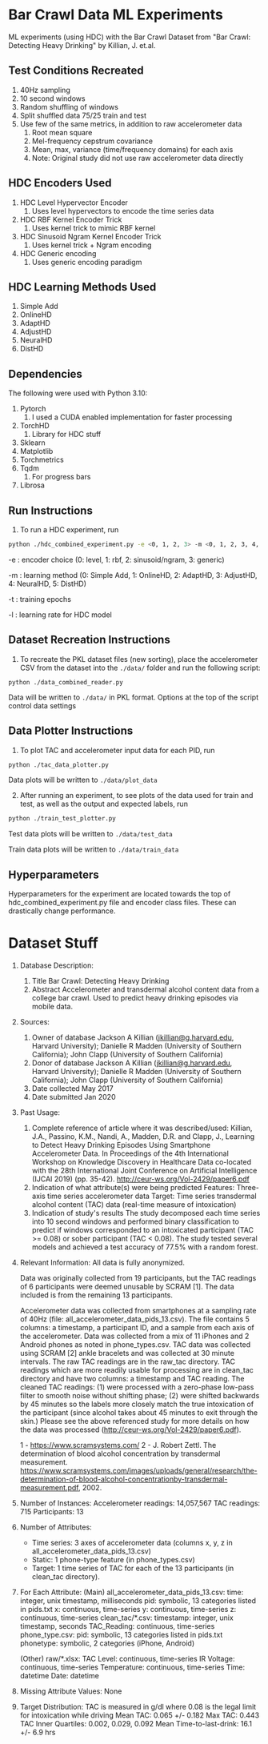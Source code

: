 # Bar Crawl Data ML Experiments
ML experiments (using HDC) with the Bar Crawl Dataset from "Bar Crawl: Detecting Heavy Drinking" by Killian, J. et.al.

## Test Conditions Recreated
1. 40Hz sampling
2. 10 second windows
3. Random shuffling of windows
4. Split shuffled data 75/25 train and test
5. Use few of the same metrics, in addition to raw accelerometer data
    1. Root mean square
    2. Mel-frequency cepstrum covariance
    3. Mean, max, variance (time/frequency domains) for each axis
    4. Note: Original study did not use raw accelerometer data directly


## HDC Encoders Used
1. HDC Level Hypervector Encoder
    1. Uses level hypervectors to encode the time series data
2. HDC RBF Kernel Encoder Trick
    1. Uses kernel trick to mimic RBF kernel
3. HDC Sinusoid Ngram Kernel Encoder Trick
    1. Uses kernel trick + Ngram encoding
4. HDC Generic encoding
    1. Uses generic encoding paradigm

## HDC Learning Methods Used
1. Simple Add 
2. OnlineHD
3. AdaptHD
4. AdjustHD
5. NeuralHD
6. DistHD

## Dependencies
The following were used with Python 3.10:

1. Pytorch
    1. I used a CUDA enabled implementation for faster processing
2. TorchHD
    1. Library for HDC stuff
3. Sklearn
4. Matplotlib
5. Torchmetrics
6. Tqdm
    1. For progress bars
7. Librosa

## Run Instructions
1. To run a HDC experiment, run
```bash
python ./hdc_combined_experiment.py -e <0, 1, 2, 3> -m <0, 1, 2, 3, 4, 5> -t <epochs> -l <learning rate>
```

-e : encoder choice (0: level, 1: rbf, 2: sinusoid/ngram, 3: generic)

-m : learning method (0: Simple Add, 1: OnlineHD, 2: AdaptHD, 3: AdjustHD, 4: NeuralHD, 5: DistHD)

-t : training epochs

-l : learning rate for HDC model

## Dataset Recreation Instructions
1. To recreate the PKL dataset files (new sorting), place the accelerometer 
CSV from the dataset into the ```./data/``` folder and run the following script:
```
python ./data_combined_reader.py
```

Data will be written to ```./data/``` in PKL format. Options at the top of the script control data settings

## Data Plotter Instructions
1. To plot TAC and accelerometer input data for each PID, run
```bash
python ./tac_data_plotter.py
```
Data plots will be written to ```./data/plot_data```

2. After running an experiment, to see plots of the data used for train and test, as well as the output and expected labels, run
```bash
python ./train_test_plotter.py
```
Test data plots will be written to ```./data/test_data```

Train data plots will be written to ```./data/train_data```

## Hyperparameters
Hyperparameters for the experiment are located towards the top of hdc_combined_experiment.py file and encoder class files.
These can drastically change performance.

# Dataset Stuff
1. Database Description:
    1. Title
        Bar Crawl: Detecting Heavy Drinking
    2. Abstract
        Accelerometer and transdermal alcohol content data from a college bar crawl. Used to predict heavy drinking episodes via mobile data.

2. Sources:
   1. Owner of database
       Jackson A Killian (jkillian@g.harvard.edu, Harvard University); Danielle R Madden (University of Southern California); John Clapp (University of Southern California)
   2. Donor of database
       Jackson A Killian (jkillian@g.harvard.edu, Harvard University); Danielle R Madden (University of Southern California); John Clapp (University of Southern California)
   3. Date collected
       May 2017
   4. Date submitted
       Jan 2020

3. Past Usage:
   1. Complete reference of article where it was described/used: 
       Killian, J.A., Passino, K.M., Nandi, A., Madden, D.R. and Clapp, J., Learning to Detect Heavy Drinking Episodes Using Smartphone Accelerometer Data. In Proceedings of the 4th International Workshop on Knowledge Discovery in Healthcare Data co-located with the 28th International Joint Conference on Artificial Intelligence (IJCAI 2019) (pp. 35-42). http://ceur-ws.org/Vol-2429/paper6.pdf
   2. Indication of what attribute(s) were being predicted
       Features: Three-axis time series accelerometer data
       Target: Time series transdermal alcohol content (TAC) data (real-time measure of intoxication)
   3. Indication of study's results
       The study decomposed each time series into 10 second windows and performed binary classification to predict if windows corresponded to an intoxicated participant (TAC >= 0.08) or sober participant (TAC < 0.08). The study tested several models and achieved a test accuracy of 77.5% with a random forest.

4. Relevant Information:
    All data is fully anonymized.

    Data was originally collected from 19 participants, but the TAC readings of 6 participants were deemed unusable by SCRAM [1]. The data included is from the remaining 13 participants.
   
    Accelerometer data was collected from smartphones at a sampling rate of 40Hz (file: all_accelerometer_data_pids_13.csv). The file contains 5 columns: a timestamp, a participant ID, and a sample from each axis of the accelerometer. Data was collected from a mix of 11 iPhones and 2 Android phones as noted in phone_types.csv. TAC data was collected using SCRAM [2] ankle bracelets and was collected at 30 minute intervals. The raw TAC readings are in the raw_tac directory. TAC readings which are more readily usable for processing are in clean_tac directory and have two columns: a timestamp and TAC reading. The cleaned TAC readings: (1) were processed with a zero-phase low-pass filter to smooth noise without shifting phase; (2) were shifted backwards by 45 minutes so the labels more closely match the true intoxication of the participant (since alcohol takes about 45 minutes to exit through the skin.) Please see the above referenced study for more details on how the data was processed (http://ceur-ws.org/Vol-2429/paper6.pdf).

    1 - https://www.scramsystems.com/
    2 - J. Robert Zettl. The determination of blood alcohol concentration by transdermal measurement. https://www.scramsystems.com/images/uploads/general/research/the-determination-of-blood-alcohol-concentrationby-transdermal-measurement.pdf, 2002.

5. Number of Instances:
    Accelerometer readings: 14,057,567
    TAC readings: 715
    Participants: 13

6. Number of Attributes:
    - Time series: 3 axes of accelerometer data (columns x, y, z in all_accelerometer_data_pids_13.csv)
    - Static: 1 phone-type feature (in phone_types.csv)
    - Target: 1 time series of TAC for each of the 13 participants (in clean_tac directory).

7. For Each Attribute:
    (Main)
    all_accelerometer_data_pids_13.csv:
        time: integer, unix timestamp, milliseconds
        pid: symbolic, 13 categories listed in pids.txt 
        x: continuous, time-series
        y: continuous, time-series
        z: continuous, time-series
    clean_tac/*.csv:
        timestamp: integer, unix timestamp, seconds
        TAC_Reading: continuous, time-series
    phone_type.csv:
        pid: symbolic, 13 categories listed in pids.txt 
        phonetype: symbolic, 2 categories (iPhone, Android)
    
    (Other)
    raw/*.xlsx:
        TAC Level: continuous, time-series
        IR Voltage: continuous, time-series
        Temperature: continuous, time-series
        Time: datetime
        Date: datetime

8. Missing Attribute Values:
None

9. Target Distribution:
    TAC is measured in g/dl where 0.08 is the legal limit for intoxication while driving
    Mean TAC: 0.065 +/- 0.182
    Max TAC: 0.443
    TAC Inner Quartiles: 0.002, 0.029, 0.092
    Mean Time-to-last-drink: 16.1 +/- 6.9 hrs

